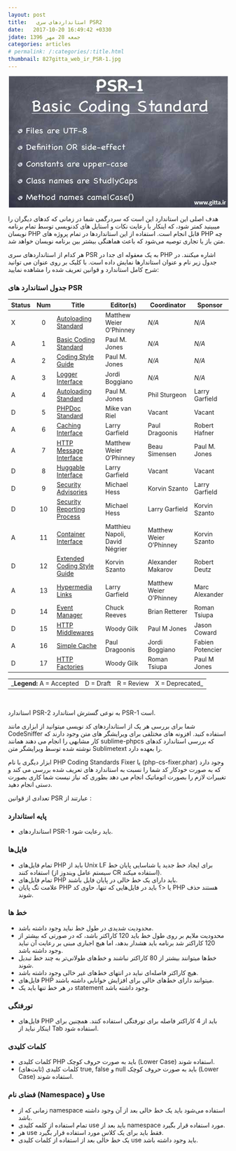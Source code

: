 ```yaml
---
layout: post
title:   استانداردهای سری PSR2
date:   2017-10-20 16:49:42 +0330
jdate: جمعه 28 مهر 1396
categories: articles
# permalink: /:categories/:title.html
thumbnail: 827gitta_web_ir_PSR-1.jpg
---
```

<div align="center">
<img src="/images/original/827gitta_web_ir_PSR-1.jpg" alt="{{page.title}}" />
</div>
<p>هدف اصلی این استاندارد این است که سردرگمی شما در زمانی که کدهای دیگران را میبینید کمتر شود، که اینکار با رعایت نکات و استایل های کدنویسی توسط تمام برنامه نویسان PHP قابل انجام است.
استفاده از این استانداردها در تمام پروژه های PHP چه متن باز یا تجاری توصیه می‌شود که باعث هماهنگی بیشتر بین برنامه نویسان خواهد شد.
<p>هر کدام از استانداردهای سری PSR به یک معقوله ای جدا در PHP اشاره میکنند.
در جدول زیر نام و عنوان استاندارها نمایش داده است. با کلیک بر روی عنوان می توانید شرح کامل استاندارد و قوانین تعریف شده را مشاهده نمایید:
</p>


<h3 >جدول استاندارد های PSR</h3>

<div class="responsive-table" >
<table style="direction:ltr">
  <thead>
    <tr>
      <th>Status</th>
      <th style="text-align: center">Num</th>
      <th>Title</th>
      <th>Editor(s)</th>
      <th>Coordinator</th>
      <th>Sponsor</th>
    </tr>
  </thead>
  <tbody>
    <tr>
      <td>X</td>
      <td style="text-align: center">0</td>
      <td><a target="_blank" href="http://www.php-fig.org/psr/psr-0/">Autoloading Standard</a></td>
      <td>Matthew Weier O’Phinney</td>
      <td><em>N/A</em></td>
      <td><em>N/A</em></td>
    </tr>
    <tr>
      <td>A</td>
      <td style="text-align: center">1</td>
      <td><a target="_blank" href="http://www.php-fig.org/psr/psr-1/">Basic Coding Standard</a></td>
      <td>Paul M. Jones</td>
      <td><em>N/A</em></td>
      <td><em>N/A</em></td>
    </tr>
    <tr>
      <td>A</td>
      <td style="text-align: center">2</td>
      <td><a target="_blank" href="http://www.php-fig.org/psr/psr-2/">Coding Style Guide</a></td>
      <td>Paul M. Jones</td>
      <td><em>N/A</em></td>
      <td><em>N/A</em></td>
    </tr>
    <tr>
      <td>A</td>
      <td style="text-align: center">3</td>
      <td><a target="_blank" href="http://www.php-fig.org/psr/psr-3/">Logger Interface</a></td>
      <td>Jordi Boggiano</td>
      <td><em>N/A</em></td>
      <td><em>N/A</em></td>
    </tr>
    <tr>
      <td>A</td>
      <td style="text-align: center">4</td>
      <td><a target="_blank" href="http://www.php-fig.org/psr/psr-4/">Autoloading Standard</a></td>
      <td>Paul M. Jones</td>
      <td>Phil Sturgeon</td>
      <td>Larry Garfield</td>
    </tr>
    <tr>
      <td>D</td>
      <td style="text-align: center">5</td>
      <td><a target="_blank" href="https://github.com/phpDocumentor/fig-standards/tree/master/proposed">PHPDoc Standard</a></td>
      <td>Mike van Riel</td>
      <td>Vacant</td>
      <td>Vacant</td>
    </tr>
    <tr>
      <td>A</td>
      <td style="text-align: center">6</td>
      <td><a target="_blank" href="http://www.php-fig.org/psr/psr-6/">Caching Interface</a></td>
      <td>Larry Garfield</td>
      <td>Paul Dragoonis</td>
      <td>Robert Hafner</td>
    </tr>
    <tr>
      <td>A</td>
      <td style="text-align: center">7</td>
      <td><a target="_blank" href="http://www.php-fig.org/psr/psr-7/">HTTP Message Interface</a></td>
      <td>Matthew Weier O’Phinney</td>
      <td>Beau Simensen</td>
      <td>Paul M. Jones</td>
    </tr>
    <tr>
      <td>D</td>
      <td style="text-align: center">8</td>
      <td><a target="_blank" href="https://github.com/php-fig/fig-standards/blob/master/proposed/psr-8-hug">Huggable Interface</a></td>
      <td>Larry Garfield</td>
      <td>Vacant</td>
      <td>Vacant</td>
    </tr>
    <tr>
      <td>D</td>
      <td style="text-align: center">9</td>
      <td><a target="_blank" href="https://github.com/php-fig/fig-standards/blob/master/proposed/security-disclosure-publication.md">Security Advisories</a></td>
      <td>Michael Hess</td>
      <td>Korvin Szanto</td>
      <td>Larry Garfield</td>
    </tr>
    <tr>
      <td>D</td>
      <td style="text-align: center">10</td>
      <td><a target="_blank" href="https://github.com/php-fig/fig-standards/blob/master/proposed/security-reporting-process.md">Security Reporting Process</a></td>
      <td>Michael Hess</td>
      <td>Larry Garfield</td>
      <td>Korvin Szanto</td>
    </tr>
    <tr>
      <td>A</td>
      <td style="text-align: center">11</td>
      <td><a target="_blank" href="http://www.php-fig.org/psr/psr-11/">Container Interface</a></td>
      <td>Matthieu Napoli, David Négrier</td>
      <td>Matthew Weier O’Phinney</td>
      <td>Korvin Szanto</td>
    </tr>
    <tr>
      <td>D</td>
      <td style="text-align: center">12</td>
      <td><a target="_blank" href="https://github.com/php-fig/fig-standards/blob/master/proposed/extended-coding-style-guide.md">Extended Coding Style Guide</a></td>
      <td>Korvin Szanto</td>
      <td>Alexander Makarov</td>
      <td>Robert Deutz</td>
    </tr>
    <tr>
      <td>A</td>
      <td style="text-align: center">13</td>
      <td><a target="_blank" href="http://www.php-fig.org/psr/psr-13/">Hypermedia Links</a></td>
      <td>Larry Garfield</td>
      <td>Matthew Weier O’Phinney</td>
      <td>Marc Alexander</td>
    </tr>
    <tr>
      <td>D</td>
      <td style="text-align: center">14</td>
      <td><a target="_blank" href="https://github.com/php-fig/fig-standards/blob/master/proposed/event-manager.md">Event Manager</a></td>
      <td>Chuck Reeves</td>
      <td>Brian Retterer</td>
      <td>Roman Tsiupa</td>
    </tr>
    <tr>
      <td>D</td>
      <td style="text-align: center">15</td>
      <td><a target="_blank" href="https://github.com/php-fig/fig-standards/blob/master/proposed/http-middleware">HTTP Middlewares</a></td>
      <td>Woody Gilk</td>
      <td>Paul M Jones</td>
      <td>Jason Coward</td>
    </tr>
    <tr>
      <td>A</td>
      <td style="text-align: center">16</td>
      <td><a target="_blank" href="http://www.php-fig.org/psr/psr-16/">Simple Cache</a></td>
      <td>Paul Dragoonis</td>
      <td>Jordi Boggiano</td>
      <td>Fabien Potencier</td>
    </tr>
    <tr>
      <td>D</td>
      <td style="text-align: center">17</td>
      <td><a target="_blank" href="https://github.com/php-fig/fig-standards/tree/master/proposed/http-factory">HTTP Factories</a></td>
      <td>Woody Gilk</td>
      <td>Roman Tsiupa</td>
      <td>Paul M Jones</td>
    </tr>
  </tbody>
</table></div>

<div class="responsive-table">
<table style="direction:ltr">
  <tbody>
    <tr>
      <td>_<strong>Legend:</strong> A = Accepted</td>
      <td>D = Draft</td>
      <td>R = Review</td>
      <td>X = Deprecated_</td>
    </tr>
  </tbody>
</table></div>


<br>

<p>استاندارد PSR-2 به نوعی گسترش استاندارد PSR-1 است.</p>

<p>شما برای بررسی هر یک از استانداردهای کد نویسی میتوانید از ابزاری مانند CodeSniffer استفاده کنید. افزونه های مختلفی برای ویرایشگر های متن وجود دارند که کار مشابهی را انجام می دهند همانند sublime-phpcs که بررسی استاندارد کدهای نوشته شده توسط ویرایشگر متن Sublimetext را بعهده دارد.</p>

<p>ابزار دیگری با نام&nbsp;PHP&nbsp;Coding Standards Fixer یا (php-cs-fixer.phar) وجود دارد که به صورت خودکار کد شما را نسبت به استاندارد های تعریف شده بررسی می کند و تغییرات لازم را بصورت اتوماتیک انجام می دهد بطوری که نیاز نیست شما کاری بصورت دستی انجام دهید.</p>
<p>
تعدادی از قوانین PSR  عبارتند از :
</p>



<h3>پایه استاندارد</h3>

<p>
<ul>
<li>
استانداردهای PSR-1 باید رعایت شود.
</li>
</ul>
</p>

<h3>فایل‌ها</h3>
<ul>
<li>تمام فایل‌های PHP باید از Unix LF برای ایجاد خط جدید یا شناسایی پایان خط استفاده کنند (سیستم عامل ویندوز از CR استفاده میکند).</li>

<li>تمام فایل‌های PHP باید دارای یک خط خالی در پایان فایل باشند.</li>

<li>علامت تگ پایان PHP یا&nbsp;&lt;؟&nbsp;باید در فایل‌هایی که تنها، حاوی کد PHP هستند حذف شوند.</li>
</ul>
<h3>خط‌ ها</h3>
<ul>
<li>محدودیت شدیدی در طول خط نباید وجود داشته باشد.</li>

<li>محدودیت ملایم بر روی طول خط باید 120 کاراکتر باشد، که در صورتی که بیشتر از 120 کاراکتر شد برنامه باید هشدار بدهد، اما هیچ اجباری مبنی بر رعایت آن نباید وجود داشته باشد.</li>

<li>خط‌ها میتوانند بیشتر از 80 کاراکتر نباشند و خط‌های طولانی‌تر به چند خط تبدیل شوند.</li>

<li>هیچ کاراکتر فاصله‌ای نباید در انتهای خط‌های غیر خالی وجود داشته باشد.</li>

<li>فایل‌های PHP میتوانند دارای خط‌های خالی برای افزایش خوانایی داشته باشند.</li>

<li>در هر خط تنها باید یک statement وجود داشته باشد.</li>
</ul>
<h3>تورفتگی</h3>
<ul>
<li>فایل‌های PHP باید از 4 کاراکتر فاصله برای تورفتگی استفاده کنند. همچنین برای اینکار نباید از Tab استفاده شود.</li>
</ul>
<h3>کلمات کلیدی</h3>
<ul>
<li>کلمات کلیدی PHP باید به صورت حروف کوچک (Lower Case) استفاده شوند.</li>

<li>کلمات کلیدی (ثابت‌های)&nbsp;true,&nbsp;false&nbsp;و&nbsp;null&nbsp;باید به صورت حروف کوچک (Lower Case) استفاده شوند.</li>
</ul>
<h3>فضای نام (Namespace) و Use</h3>
<ul>
<li>زمانی که از&nbsp;namespace&nbsp;استفاده می‌شود باید یک خط خالی بعد از آن وجود داشته باشد.</li>

<li>تمام استفاده از کلمه کلیدی&nbsp;use&nbsp;باید بعد از&nbsp;namespace&nbsp;مورد استفاده قرار بگیرد.</li>

<li>هر&nbsp;use&nbsp;فقط باید برای یک کلاس مورد استفاده قرار بگیرد.</li>

<li>یک خط خالی بعد از استفاده از کلمات کلیدی&nbsp;use&nbsp;باید وجود داشته باشد.</li>
</ul>